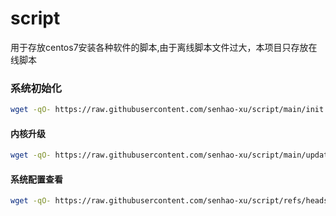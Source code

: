 # script
用于存放centos7安装各种软件的脚本,由于离线脚本文件过大，本项目只存放在线脚本

### 系统初始化
```bash
wget -qO- https://raw.githubusercontent.com/senhao-xu/script/main/init.sh | bash
```

#### 内核升级
```bash
wget -qO- https://raw.githubusercontent.com/senhao-xu/script/main/update_core.sh | bash
```

#### 系统配置查看
```bash
wget -qO- https://raw.githubusercontent.com/senhao-xu/script/refs/heads/main/bench.sh | bash
```
